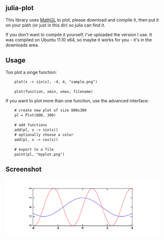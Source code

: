 julia-plot
-----------------------

This library uses [MathGL](http://mathgl.sourceforge.net) to plot, 
please download and compile it, then put it on your path (or just 
in this dir) so julia can find it.

If you don't want to compile it yourself, I've uploaded the version I use.
It was compiled on Ubuntu 11.10 x64, so maybe it works for you - it's in the
downloads area.

Usage
--------------------------

Too plot a singe function:

		plot(x -> sin(x), -4, 4, "sample.png")

		plot(function, xmin, xmax, filename)

If you want to plot more than one function, use the advanced interface:

		# create new plot of size 800x300
		pl = Plot(800, 300)

		# add functions
		add(pl, x -> sin(x))
		# optionally choose a color
		add(pl, x -> cos(x))

		# export to a file
		paint(pl, "myplot.png")


Screenshot
-------------------------
![screenshot](https://github.com/Mononofu/julia-plot/raw/master/colored.png)